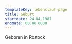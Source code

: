 ```yaml
---
templateKey: lebenslauf-page
title: Geburt
startdate: 24.04.1987
enddate: 00.00.0000
---
```

Geboren in Rostock